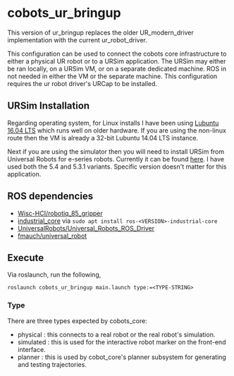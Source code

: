 # cobots_ur_bringup

This version of ur_bringup replaces the older UR_modern_driver implementation with
the current ur_robot_driver.

This configuration can be used to connect the cobots core infrastructure to
either a physical UR robot or to a URSim application. The URSim may either be
ran locally, on a URSim VM, or on a separate dedicated machine. ROS in not needed
in either the VM or the separate machine. This configuration requires the ur robot
driver's URCap to be installed.

## URSim Installation
Regarding operating system, for Linux installs I have been using
[Lubuntu 16.04 LTS](http://cdimage.ubuntu.com/lubuntu/releases/16.04/release/) which
runs well on older hardware. If you are using the non-linux route then the VM
is already a 32-bit Lubuntu 14.04 LTS instance.

Next if you are using the simulator then you will need to install URSim from
Universal Robots for e-series robots. Currently it can be found
[here](https://www.universal-robots.com/download/?option=53319#section41511).
I have used both the 5.4 and 5.3.1 variants. Specific version doesn't matter for
this application.

## ROS dependencies

- [Wisc-HCI/robotiq_85_gripper](https://github.com/Wisc-HCI/robotiq_85_gripper)
- [industrial_core](http://wiki.ros.org/industrial_core) via `sudo apt install ros-<VERSION>-industrial-core`
- [UniversalRobots/Universal_Robots_ROS_Driver](https://github.com/UniversalRobots/Universal_Robots_ROS_Driver)
- [fmauch/universal_robot](https://github.com/fmauch/universal_robot)

## Execute

Via roslaunch, run the following,

```
roslaunch cobots_ur_bringup main.launch type:=<TYPE-STRING>
```

### Type
There are three types expected by cobots_core:
- physical : this connects to a real robot or the real robot's simulation.
- simulated : this is used for the interactive robot marker on the front-end interface.
- planner : this is used by cobot_core's planner subsystem for generating and testing trajectories.
